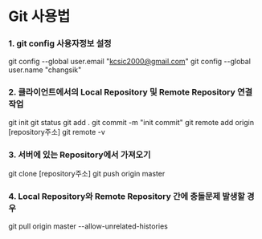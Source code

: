 # Git 사용법

### 1. git config 사용자정보 설정
git config --global user.email "kcsic2000@gmail.com"
git config --global user.name "changsik"

### 2. 클라이언트에서의 Local Repository 및 Remote Repository 연결 작업
git init
git status
git add .
git commit -m "init commit"
git remote add origin [repository주소]
git remote -v

### 3. 서버에 있는 Repository에서 가져오기
git clone [repository주소]
git push origin master

### 4. Local Repository와 Remote Repository 간에 충돌문제 발생할 경우
git pull origin master --allow-unrelated-histories
